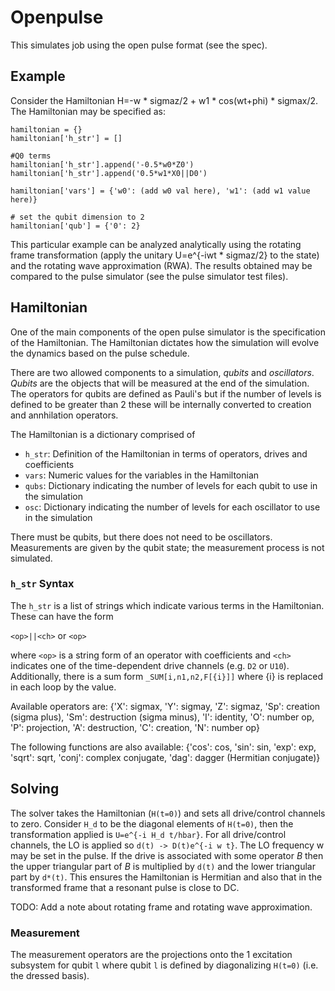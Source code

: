 # Openpulse

This simulates job using the open pulse format (see the spec).

## Example

Consider the Hamiltonian H=-w * sigmaz/2  + w1 * cos(wt+phi) * sigmax/2. The Hamiltonian may be specified as:
```
hamiltonian = {}
hamiltonian['h_str'] = []

#Q0 terms
hamiltonian['h_str'].append('-0.5*w0*Z0')
hamiltonian['h_str'].append('0.5*w1*X0||D0')

hamiltonian['vars'] = {'w0': (add w0 val here), 'w1': (add w1 value here)}

# set the qubit dimension to 2
hamiltonian['qub'] = {'0': 2}
```

This particular example can be analyzed analytically using the rotating frame transformation (apply the unitary U=e^{-iwt * sigmaz/2} to the state) and the rotating wave approximation (RWA). The results obtained may be compared to the pulse simulator (see the pulse simulator test files).

## Hamiltonian

One of the main components of the open pulse simulator is the specification
of the Hamiltonian. The Hamiltonian dictates how the simulation will evolve
the dynamics based on the pulse schedule.

There are two allowed components to a simulation, *qubits* and *oscillators*.
*Qubits* are the objects that will be measured at the end of the simulation.
The operators for qubits are defined as Pauli's but if the number of levels
is defined to be greater than 2 these will be internally converted to
creation and annhilation operators.

The Hamiltonian is a dictionary comprised of
- `h_str`: Definition of the Hamiltonian in terms of operators, drives and
coefficients
- `vars`: Numeric values for the variables in the Hamiltonian
- `qubs`: Dictionary indicating the number of levels for each qubit to
use in the simulation
- `osc`: Dictionary indicating the number of levels for each oscillator to
use in the simulation

There must be qubits, but there does not need to be oscillators. Measurements
are given by the qubit state; the measurement process is not simulated.

### `h_str` Syntax

The `h_str` is a list of strings which indicate various terms in the
Hamiltonian. These can have the form

`<op>||<ch>` or `<op>`

where `<op>` is a string form of an operator with coefficients and `<ch>`
indicates one of the time-dependent drive channels (e.g. `D2` or `U10`).
Additionally, there is a sum form
`_SUM[i,n1,n2,F[{i}]]` where {i} is replaced in each loop by the value.

Available operators are: 
{'X': sigmax, 'Y': sigmay, 'Z': sigmaz,
 'Sp': creation (sigma plus), 'Sm': destruction (sigma minus), 'I': identity,
 'O': number op, 'P': projection, 'A': destruction, 'C': creation, 'N': number op}
 
 The following functions are also available: 
 {'cos': cos, 'sin': sin, 'exp': exp,
  'sqrt': sqrt, 'conj': complex conjugate, 'dag': dagger (Hermitian conjugate)}
 
## Solving

The solver takes the Hamiltonian (`H(t=0)`) and sets all drive/control channels to zero. 
Consider `H_d` to be the diagonal elements of `H(t=0)`, then the transformation applied is
`U=e^{-i H_d t/hbar}`. For all drive/control channels, the LO is applied so
`d(t) -> D(t)e^{-i w t}`. The LO frequency w may be set in the pulse. If the drive is associated with some operator *B* then
the upper triangular part of *B* is multiplied by `d(t)` and the lower triangular part
by `d*(t)`. This ensures the Hamiltonian is Hermitian and also that in the transformed
frame that a resonant pulse is close to DC. 

TODO: Add a note about rotating frame and rotating wave approximation.

### Measurement

The measurement operators are the projections onto the 1 excitation subsystem for qubit `l`
where qubit `l` is defined by diagonalizing `H(t=0)` (i.e. the dressed basis). 
